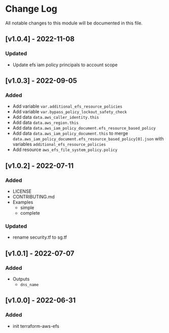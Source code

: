 # Change Log

All notable changes to this module will be documented in this file.

## [v1.0.4] - 2022-11-08

### Updated

- Update efs iam policy principals to account scope

## [v1.0.3] - 2022-09-05

### Added

- Add variable `var.additional_efs_resource_policies`
- Add variable `var.bypass_policy_lockout_safety_check`
- Add data `data.aws_caller_identity.this`
- Add data `data.aws_region.this`
- Add data `data.aws_iam_policy_document.efs_resource_based_policy`
- Add data `data.aws_iam_policy_document.this` to merge `data.aws_iam_policy_document.efs_resource_based_policy[0].json` with variables `additional_efs_resource_policies`
- Add resource `aws_efs_file_system_policy.policy`

## [v1.0.2] - 2022-07-11

### Added

- LICENSE
- CONTRIBUTING.md
- Examples
  - simple
  - complete

### Updated

- rename security.tf to sg.tf


## [v1.0.1] - 2022-07-07


### Added

- Outputs
  - `dns_name`

## [v1.0.0] - 2022-06-31

### Added

- init terraform-aws-efs
